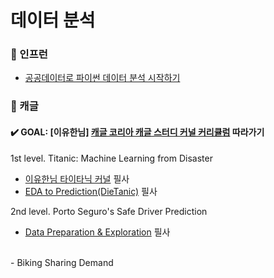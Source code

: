 <!-- #region -->
# 데이터 분석
### 🌿 인프런
- [공공데이터로 파이썬 데이터 분석 시작하기](https://www.inflearn.com/course/%EA%B3%B5%EA%B3%B5%EB%8D%B0%EC%9D%B4%ED%84%B0%EB%A1%9C-%ED%8C%8C%EC%9D%B4%EC%8D%AC-%EB%8D%B0%EC%9D%B4%ED%84%B0-%EB%B6%84%EC%84%9D-%EC%8B%9C%EC%9E%91%ED%95%98%EA%B8%B0)


### 🌿 캐글
#### ✔️ GOAL: [이유한님] [캐글 코리아 캐글 스터디 커널 커리큘럼](https://kaggle-kr.tistory.com/32) 따라가기
1st level. Titanic: Machine Learning from Disaster
- [이유한님 타이타닉 커널](https://kaggle-kr.tistory.com/17) 필사
- [EDA to Prediction(DieTanic)](https://www.kaggle.com/code/ash316/eda-to-prediction-dietanic/notebook) 필사

2nd level. Porto Seguro's Safe Driver Prediction
- [Data Preparation & Exploration](https://www.kaggle.com/code/bertcarremans/data-preparation-exploration/notebook) 필사

<br/>
- Biking Sharing Demand
<!-- #endregion -->
